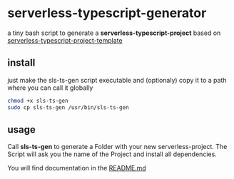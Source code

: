 # serverless-typescript-generator

a tiny bash script to generate a **serverless-typescript-project** based on [serverless-typescript-project-template](https://github.com/bastian-meier/serverless-typescript-project-template)

## install

just make the sls-ts-gen script executable and (optionaly) copy it to a path where you can call it globally


   ```bash
   chmod +x sls-ts-gen
   sudo cp sls-ts-gen /usr/bin/sls-ts-gen
   ``` 
   
## usage

Call **sls-ts-gen** to generate a Folder with your new serverless-project.
The Script will ask you the name of the Project and install all dependencies.

You will find documentation in the [README.md](https://github.com/bastian-meier/serverless-typescript-project-template/blob/master/README.md)
